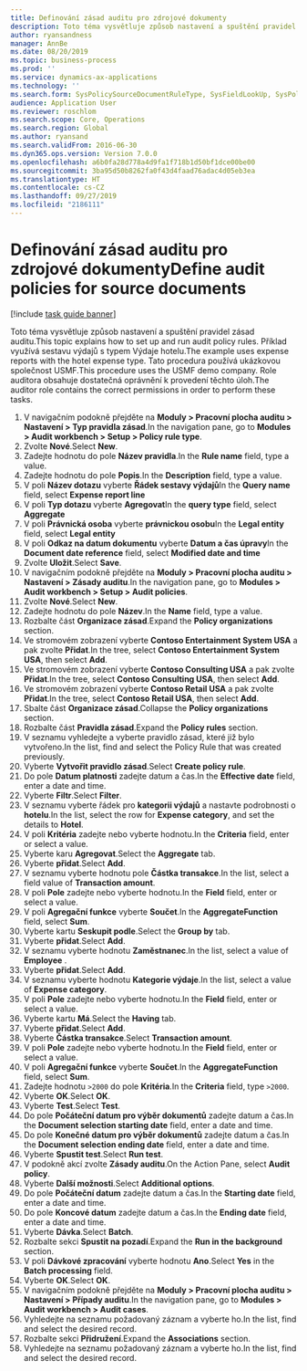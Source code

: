 ```yaml
---
title: Definování zásad auditu pro zdrojové dokumenty
description: Toto téma vysvětluje způsob nastavení a spuštění pravidel zásad auditu.
author: ryansandness
manager: AnnBe
ms.date: 08/20/2019
ms.topic: business-process
ms.prod: ''
ms.service: dynamics-ax-applications
ms.technology: ''
ms.search.form: SysPolicySourceDocumentRuleType, SysFieldLookUp, SysPolicyListPage, SysPolicy, AuditPolicyRule, SysQueryForm, SysQueryFieldLookUp, AuditPolicyDateSelection, AuditPolicyAdditionalOption, BatchJob, CaseDetail
audience: Application User
ms.reviewer: roschlom
ms.search.scope: Core, Operations
ms.search.region: Global
ms.author: ryansand
ms.search.validFrom: 2016-06-30
ms.dyn365.ops.version: Version 7.0.0
ms.openlocfilehash: a6b0fa28d778a4d9fa1f718b1d50bf1dce00be00
ms.sourcegitcommit: 3ba95d50b8262fa0f43d4faad76adac4d05eb3ea
ms.translationtype: HT
ms.contentlocale: cs-CZ
ms.lasthandoff: 09/27/2019
ms.locfileid: "2186111"
---
```

# <a name="define-audit-policies-for-source-documents"></a><span data-ttu-id="6a640-103">Definování zásad auditu pro zdrojové dokumenty</span><span class="sxs-lookup"><span data-stu-id="6a640-103">Define audit policies for source documents</span></span>

[!include [task guide banner](../../includes/task-guide-banner.md)]

<span data-ttu-id="6a640-104">Toto téma vysvětluje způsob nastavení a spuštění pravidel zásad auditu.</span><span class="sxs-lookup"><span data-stu-id="6a640-104">This topic explains how to set up and run audit policy rules.</span></span> <span data-ttu-id="6a640-105">Příklad využívá sestavu výdajů s typem Výdaje hotelu.</span><span class="sxs-lookup"><span data-stu-id="6a640-105">The example uses expense reports with the hotel expense type.</span></span> <span data-ttu-id="6a640-106">Tato procedura používá ukázkovou společnost USMF.</span><span class="sxs-lookup"><span data-stu-id="6a640-106">This procedure uses the USMF demo company.</span></span> <span data-ttu-id="6a640-107">Role auditora obsahuje dostatečná oprávnění k provedení těchto úloh.</span><span class="sxs-lookup"><span data-stu-id="6a640-107">The auditor role contains the correct permissions in order to perform these tasks.</span></span>

1. <span data-ttu-id="6a640-108">V navigačním podokně přejděte na **Moduly > Pracovní plocha auditu > Nastavení > Typ pravidla zásad**.</span><span class="sxs-lookup"><span data-stu-id="6a640-108">In the navigation pane, go to **Modules > Audit workbench > Setup > Policy rule type**.</span></span>
2. <span data-ttu-id="6a640-109">Zvolte **Nové**.</span><span class="sxs-lookup"><span data-stu-id="6a640-109">Select **New**.</span></span>
3. <span data-ttu-id="6a640-110">Zadejte hodnotu do pole **Název pravidla**.</span><span class="sxs-lookup"><span data-stu-id="6a640-110">In the **Rule name** field, type a value.</span></span>
4. <span data-ttu-id="6a640-111">Zadejte hodnotu do pole **Popis**.</span><span class="sxs-lookup"><span data-stu-id="6a640-111">In the **Description** field, type a value.</span></span>
5. <span data-ttu-id="6a640-112">V poli **Název dotazu** vyberte **Řádek sestavy výdajů**</span><span class="sxs-lookup"><span data-stu-id="6a640-112">In the **Query name** field, select **Expense report line**</span></span>
6. <span data-ttu-id="6a640-113">V poli **Typ dotazu** vyberte **Agregovat**</span><span class="sxs-lookup"><span data-stu-id="6a640-113">In the **query type** field, select **Aggregate**</span></span>
7. <span data-ttu-id="6a640-114">V poli **Právnická osoba** vyberte **právnickou osobu**</span><span class="sxs-lookup"><span data-stu-id="6a640-114">In the **Legal entity** field, select **Legal entity**</span></span>
8. <span data-ttu-id="6a640-115">V poli **Odkaz na datum dokumentu** vyberte **Datum a čas úpravy**</span><span class="sxs-lookup"><span data-stu-id="6a640-115">In the **Document date reference** field, select **Modified date and time**</span></span>
9. <span data-ttu-id="6a640-116">Zvolte **Uložit**.</span><span class="sxs-lookup"><span data-stu-id="6a640-116">Select **Save**.</span></span>
10. <span data-ttu-id="6a640-117">V navigačním podokně přejděte na **Moduly > Pracovní plocha auditu > Nastavení > Zásady auditu**.</span><span class="sxs-lookup"><span data-stu-id="6a640-117">In the navigation pane, go to **Modules > Audit workbench > Setup > Audit policies**.</span></span>
11. <span data-ttu-id="6a640-118">Zvolte **Nové**.</span><span class="sxs-lookup"><span data-stu-id="6a640-118">Select **New**.</span></span>
12. <span data-ttu-id="6a640-119">Zadejte hodnotu do pole **Název**.</span><span class="sxs-lookup"><span data-stu-id="6a640-119">In the **Name** field, type a value.</span></span>
13. <span data-ttu-id="6a640-120">Rozbalte část **Organizace zásad**.</span><span class="sxs-lookup"><span data-stu-id="6a640-120">Expand the **Policy organizations** section.</span></span>
14. <span data-ttu-id="6a640-121">Ve stromovém zobrazení vyberte **Contoso Entertainment System USA** a pak zvolte **Přidat**.</span><span class="sxs-lookup"><span data-stu-id="6a640-121">In the tree, select **Contoso Entertainment System USA**, then select **Add**.</span></span>
15. <span data-ttu-id="6a640-122">Ve stromovém zobrazení vyberte **Contoso Consulting USA** a pak zvolte **Přidat**.</span><span class="sxs-lookup"><span data-stu-id="6a640-122">In the tree, select **Contoso Consulting USA**, then select **Add**.</span></span>
16. <span data-ttu-id="6a640-123">Ve stromovém zobrazení vyberte **Contoso Retail USA** a pak zvolte **Přidat**.</span><span class="sxs-lookup"><span data-stu-id="6a640-123">In the tree, select **Contoso Retail USA**, then select **Add**.</span></span>
17. <span data-ttu-id="6a640-124">Sbalte část **Organizace zásad**.</span><span class="sxs-lookup"><span data-stu-id="6a640-124">Collapse the **Policy organizations** section.</span></span>
18. <span data-ttu-id="6a640-125">Rozbalte část **Pravidla zásad**.</span><span class="sxs-lookup"><span data-stu-id="6a640-125">Expand the **Policy rules** section.</span></span>
19. <span data-ttu-id="6a640-126">V seznamu vyhledejte a vyberte pravidlo zásad, které již bylo vytvořeno.</span><span class="sxs-lookup"><span data-stu-id="6a640-126">In the list, find and select the Policy Rule that was created previously.</span></span>
20. <span data-ttu-id="6a640-127">Vyberte **Vytvořit pravidlo zásad**.</span><span class="sxs-lookup"><span data-stu-id="6a640-127">Select **Create policy rule**.</span></span>
21. <span data-ttu-id="6a640-128">Do pole **Datum platnosti** zadejte datum a čas.</span><span class="sxs-lookup"><span data-stu-id="6a640-128">In the **Effective date** field, enter a date and time.</span></span>
22. <span data-ttu-id="6a640-129">Vyberte **Filtr**.</span><span class="sxs-lookup"><span data-stu-id="6a640-129">Select **Filter**.</span></span>
23. <span data-ttu-id="6a640-130">V seznamu vyberte řádek pro **kategorii výdajů** a nastavte podrobnosti o **hotelu**.</span><span class="sxs-lookup"><span data-stu-id="6a640-130">In the list, select the row for **Expense category**, and set the details to **Hotel**.</span></span>
24. <span data-ttu-id="6a640-131">V poli **Kritéria** zadejte nebo vyberte hodnotu.</span><span class="sxs-lookup"><span data-stu-id="6a640-131">In the **Criteria** field, enter or select a value.</span></span>
25. <span data-ttu-id="6a640-132">Vyberte karu **Agregovat**.</span><span class="sxs-lookup"><span data-stu-id="6a640-132">Select the **Aggregate** tab.</span></span>
26. <span data-ttu-id="6a640-133">Vyberte **přidat**.</span><span class="sxs-lookup"><span data-stu-id="6a640-133">Select **Add**.</span></span>
27. <span data-ttu-id="6a640-134">V seznamu vyberte hodnotu pole **Částka transakce**.</span><span class="sxs-lookup"><span data-stu-id="6a640-134">In the list, select a field value of **Transaction amount**.</span></span>
28. <span data-ttu-id="6a640-135">V poli **Pole** zadejte nebo vyberte hodnotu.</span><span class="sxs-lookup"><span data-stu-id="6a640-135">In the **Field** field, enter or select a value.</span></span>
29. <span data-ttu-id="6a640-136">V poli **Agregační funkce** vyberte **Součet**.</span><span class="sxs-lookup"><span data-stu-id="6a640-136">In the **AggregateFunction** field, select **Sum**.</span></span>
30. <span data-ttu-id="6a640-137">Vyberte kartu **Seskupit podle**.</span><span class="sxs-lookup"><span data-stu-id="6a640-137">Select the **Group by** tab.</span></span>
31. <span data-ttu-id="6a640-138">Vyberte **přidat**.</span><span class="sxs-lookup"><span data-stu-id="6a640-138">Select **Add**.</span></span>
32. <span data-ttu-id="6a640-139">V seznamu vyberte hodnotu **Zaměstnanec**.</span><span class="sxs-lookup"><span data-stu-id="6a640-139">In the list, select a value of **Employee** .</span></span>
33. <span data-ttu-id="6a640-140">Vyberte **přidat**.</span><span class="sxs-lookup"><span data-stu-id="6a640-140">Select **Add**.</span></span>
34. <span data-ttu-id="6a640-141">V seznamu vyberte hodnotu **Kategorie výdaje**.</span><span class="sxs-lookup"><span data-stu-id="6a640-141">In the list, select a value of **Expense category**.</span></span>
35. <span data-ttu-id="6a640-142">V poli **Pole** zadejte nebo vyberte hodnotu.</span><span class="sxs-lookup"><span data-stu-id="6a640-142">In the **Field** field, enter or select a value.</span></span>
36. <span data-ttu-id="6a640-143">Vyberte kartu **Má**.</span><span class="sxs-lookup"><span data-stu-id="6a640-143">Select the **Having** tab.</span></span>
37. <span data-ttu-id="6a640-144">Vyberte **přidat**.</span><span class="sxs-lookup"><span data-stu-id="6a640-144">Select **Add**.</span></span>
38. <span data-ttu-id="6a640-145">Vyberte **Částka transakce**.</span><span class="sxs-lookup"><span data-stu-id="6a640-145">Select **Transaction amount**.</span></span>
39. <span data-ttu-id="6a640-146">V poli **Pole** zadejte nebo vyberte hodnotu.</span><span class="sxs-lookup"><span data-stu-id="6a640-146">In the **Field** field, enter or select a value.</span></span>
40. <span data-ttu-id="6a640-147">V poli **Agregační funkce** vyberte **Součet**.</span><span class="sxs-lookup"><span data-stu-id="6a640-147">In the **AggregateFunction** field, select **Sum**.</span></span>
41. <span data-ttu-id="6a640-148">Zadejte hodnotu `>2000` do pole **Kritéria**.</span><span class="sxs-lookup"><span data-stu-id="6a640-148">In the **Criteria** field, type `>2000`.</span></span>
42. <span data-ttu-id="6a640-149">Vyberte **OK**.</span><span class="sxs-lookup"><span data-stu-id="6a640-149">Select **OK**.</span></span>
43. <span data-ttu-id="6a640-150">Vyberte **Test**.</span><span class="sxs-lookup"><span data-stu-id="6a640-150">Select **Test**.</span></span>
44. <span data-ttu-id="6a640-151">Do pole **Počáteční datum pro výběr dokumentů** zadejte datum a čas.</span><span class="sxs-lookup"><span data-stu-id="6a640-151">In the **Document selection starting date** field, enter a date and time.</span></span>
45. <span data-ttu-id="6a640-152">Do pole **Konečné datum pro výběr dokumentů** zadejte datum a čas.</span><span class="sxs-lookup"><span data-stu-id="6a640-152">In the **Document selection ending date** field, enter a date and time.</span></span>
46. <span data-ttu-id="6a640-153">Vyberte **Spustit test**.</span><span class="sxs-lookup"><span data-stu-id="6a640-153">Select **Run test**.</span></span>
47. <span data-ttu-id="6a640-154">V podokně akcí zvolte **Zásady auditu**.</span><span class="sxs-lookup"><span data-stu-id="6a640-154">On the Action Pane, select **Audit policy**.</span></span>
48. <span data-ttu-id="6a640-155">Vyberte **Další možnosti**.</span><span class="sxs-lookup"><span data-stu-id="6a640-155">Select **Additional options**.</span></span>
49. <span data-ttu-id="6a640-156">Do pole **Počáteční datum** zadejte datum a čas.</span><span class="sxs-lookup"><span data-stu-id="6a640-156">In the **Starting date** field, enter a date and time.</span></span>
50. <span data-ttu-id="6a640-157">Do pole **Koncové datum** zadejte datum a čas.</span><span class="sxs-lookup"><span data-stu-id="6a640-157">In the **Ending date** field, enter a date and time.</span></span>
51. <span data-ttu-id="6a640-158">Vyberte **Dávka**.</span><span class="sxs-lookup"><span data-stu-id="6a640-158">Select **Batch**.</span></span>
52. <span data-ttu-id="6a640-159">Rozbalte sekci **Spustit na pozadí**.</span><span class="sxs-lookup"><span data-stu-id="6a640-159">Expand the **Run in the background** section.</span></span>
53. <span data-ttu-id="6a640-160">V poli **Dávkové zpracování** vyberte hodnotu **Ano**.</span><span class="sxs-lookup"><span data-stu-id="6a640-160">Select **Yes** in the **Batch processing** field.</span></span>
54. <span data-ttu-id="6a640-161">Vyberte **OK**.</span><span class="sxs-lookup"><span data-stu-id="6a640-161">Select **OK**.</span></span>
55. <span data-ttu-id="6a640-162">V navigačním podokně přejděte na **Moduly > Pracovní plocha auditu > Nastavení > Případy auditu**.</span><span class="sxs-lookup"><span data-stu-id="6a640-162">In the navigation pane, go to **Modules > Audit workbench > Audit cases**.</span></span>
56. <span data-ttu-id="6a640-163">Vyhledejte na seznamu požadovaný záznam a vyberte ho.</span><span class="sxs-lookup"><span data-stu-id="6a640-163">In the list, find and select the desired record.</span></span>
57. <span data-ttu-id="6a640-164">Rozbalte sekci **Přidružení**.</span><span class="sxs-lookup"><span data-stu-id="6a640-164">Expand the **Associations** section.</span></span>
58. <span data-ttu-id="6a640-165">Vyhledejte na seznamu požadovaný záznam a vyberte ho.</span><span class="sxs-lookup"><span data-stu-id="6a640-165">In the list, find and select the desired record.</span></span>

